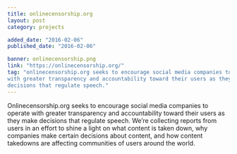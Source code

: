 ```yaml
---
title: onlinecensorship.org
layout: post
category: projects

added_date: "2016-02-06"
published_date: "2016-02-06"

banner: onlinecensorship.png
link: "https://onlinecensorship.org/"
tag: "onlinecensorship.org seeks to encourage social media companies to operate
with greater transparency and accountability toward their users as they make
decisions that regulate speech." 
---
```


Onlinecensorship.org seeks to encourage social media companies to operate with
greater transparency and accountability toward their users as they make
decisions that regulate speech. We’re collecting reports from users in an
effort to shine a light on what content is taken down, why companies make
certain decisions about content, and how content takedowns are affecting
communities of users around the world.  

